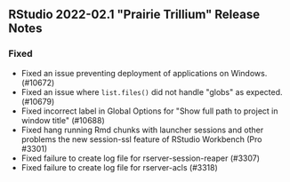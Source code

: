 ## RStudio 2022-02.1 "Prairie Trillium" Release Notes

### Fixed

* Fixed an issue preventing deployment of applications on Windows. (#10672)
* Fixed an issue where `list.files()` did not handle "globs" as expected. (#10679)
* Fixed incorrect label in Global Options for "Show full path to project in window title" (#10688)
* Fixed hang running Rmd chunks with launcher sessions and other problems the new session-ssl feature of RStudio Workbench (Pro #3301)
* Fixed failure to create log file for rserver-session-reaper (#3307)
* Fixed failure to create log file for rserver-acls (#3318)
